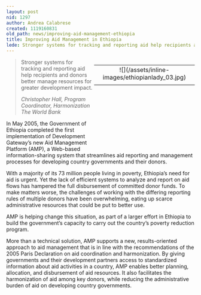 ```yaml
---
layout: post
nid: 1297
author: Andrea Calabrese
created: 1119160831
old_path: news/improving-aid-management-ethiopia
title: Improving Aid Management in Ethiopia
lede: Stronger systems for tracking and reporting aid help recipients and donors better manage resources for greater development impact.
---
```


<table align="right" border="0" style="width:269px;height:213px;"><tbody><tr><td align="center" valign="middle">![](/assets/inline-images/ethiopianlady_03.jpg)</td></tr><tr><td align="center" valign="bottom"></td></tr></tbody></table>

> Stronger systems for tracking and reporting aid help recipients and donors better manage resources for greater development impact.
>
> <cite>Christopher Hall, Program Coordinator, Harmonization The World Bank</cite>

In May 2005, the Government of Ethiopia completed the first implementation of Development Gateway’s new Aid Management Platform (AMP), a Web-based information-sharing system that streamlines aid reporting and management processes for developing country governments and their donors.

With a majority of its 73 million people living in poverty, Ethiopia’s need for aid is urgent. Yet the lack of efficient systems to analyze and report on aid flows has hampered the full disbursement of committed donor funds. To make matters worse, the challenges of working with the differing reporting rules of multiple donors have been overwhelming, eating up scarce administrative resources that could be put to better use.

AMP is helping change this situation, as part of a larger effort in Ethiopia to build the government’s capacity to carry out the country’s poverty reduction program.

More than a technical solution, AMP supports a new, results-oriented approach to aid management that is in line with the recommendations of the 2005 Paris Declaration on aid coordination and harmonization. By giving governments and their development partners access to standardized information about aid activities in a country, AMP enables better planning, allocation, and disbursement of aid resources. It also facilitates the harmonization of aid among key donors, while reducing the administrative burden of aid on developing country governments.
